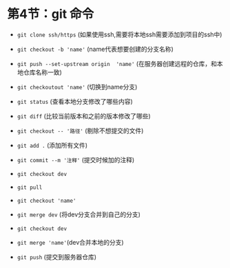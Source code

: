 # 第4节：git 命令

- `git clone ssh/https`   (如果使用ssh,需要将本地ssh需要添加到项目的ssh中)

- `git checkout -b 'name'`  (name代表想要创建的分支名称)

- `git push --set-upstream origin  'name'` (在服务器创建远程的仓库，和本地仓库名称一致)

- `git checkoutout 'name'` (切换到name分支)
- `git status` (查看本地分支修改了哪些内容)
- `git diff` (比较当前版本和之前的版本修改了哪些)
- `git checkout -- '路径'` (剔除不想提交的文件)
- `git add .` (添加所有文件)
- `git commit --m '注释'` (提交时候加的注释)
- `git checkout dev` 
- `git pull`
- `git checkout 'name'`
- `git merge dev` (将dev分支合并到自己的分支)
- `git checkout dev`
- `git merge 'name'`(dev合并本地的分支)
- `git push` (提交到服务器仓库)
